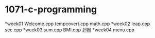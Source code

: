 # 1071-c-programming

*week01
Welcome.cpp
tempcovert.cpp
math.cpp
*week02
  leap.cpp
  sec.cpp
*week03
  sum.cpp
  BMI.cpp
  迴圈
*week04
  menu.cpp
  
